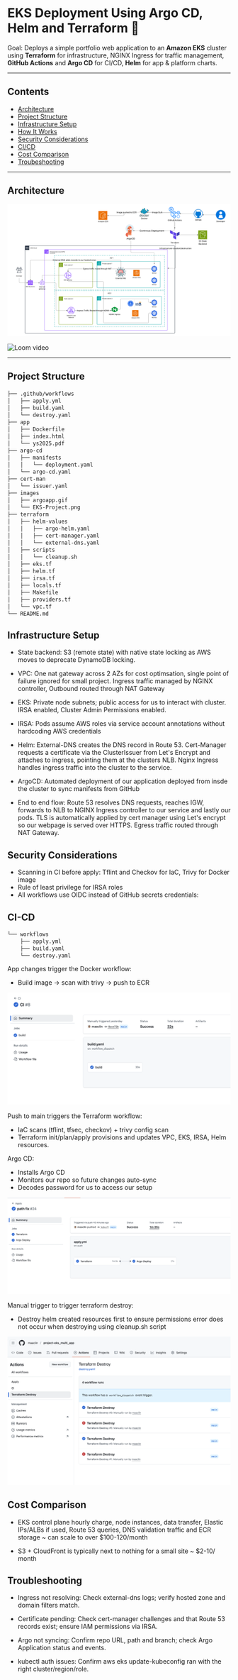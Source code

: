 
# EKS Deployment Using Argo CD, Helm and Terraform 🚀

Goal: Deploys a simple portfolio web application to an **Amazon EKS** cluster using **Terraform** for infrastructure, NGINX Ingress for traffic management, **GitHub Actions** and **Argo CD** for CI/CD, **Helm** for app & platform charts. 

--- 

## Contents

- [Architecture](#Architecture)
- [Project Structure](#project-structure)
- [Infrastructure Setup](#infrastructure-setup)
- [How It Works](#how-it-works)
- [Security Considerations](#security-considerations)
- [CI/CD](#CI-CD)
- [Cost Comparison](#Costs)
- [Troubeshooting](#Decisions)

---
## Architecture

![Architecture-diagram](./images/EKS-Project.png)

![Loom video](./images/argoapp.gif)

---

## Project Structure

```
├── .github/workflows
│   ├── apply.yml
│   ├── build.yaml
│   └── destroy.yaml
├── app
│   ├── Dockerfile
│   ├── index.html
│   └── ys2025.pdf
├── argo-cd
│   ├── manifests
│   │   └── deployment.yaml
│   └── argo-cd.yaml
├── cert-man
│   └── issuer.yaml
├── images
│   ├── argoapp.gif
│   └── EKS-Project.png
├── terraform
│   ├── helm-values
│   │   ├── argo-helm.yaml
│   │   ├── cert-manager.yaml
│   │   └── external-dns.yaml
│   ├── scripts
│   │   └── cleanup.sh
│   ├── eks.tf
│   ├── helm.tf
│   ├── irsa.tf
│   ├── locals.tf
│   ├── Makefile
│   ├── providers.tf
│   └── vpc.tf
└── README.md
```

## Infrastructure Setup

- State backend: S3 (remote state) with native state locking as AWS moves to deprecate DynamoDB locking. 

- VPC: One nat gateway across 2 AZs for cost optimsation, single point of failure ignored for small project. Ingress traffic managed by NGINX controller, Outbound routed through NAT Gateway

- EKS: Private node subnets; public access for us to interact with cluster. IRSA enabled, Cluster Admin Permissions enabled.

- IRSA: Pods assume AWS roles via service account annotations without hardcoding AWS credentials 

- Helm: External-DNS creates the DNS record in Route 53. Cert-Manager requests a certificate via the ClusterIssuer from Let's Encrypt and attaches to ingress, pointing them at the clusters NLB. Nginx Ingress handles ingress traffic into the cluster to the service. 

- ArgoCD: Automated deployment of our application deployed from insde the cluster to sync manifests from GitHub 

- End to end flow: 
Route 53 resolves DNS requests, reaches IGW, forwards to NLB to NGINX Ingress controller to our service and lastly our pods. TLS is automatically applied by cert manager using Let's encrypt so our webpage is served over HTTPS. Egress traffic routed through NAT Gateway. 

## Security Considerations

- Scanning in CI before apply: Tflint and Checkov for IaC, Trivy for Docker image
- Rule of least privilege for IRSA roles
- All workflows use OIDC instead of GitHub secrets credentials: 

## CI-CD  

```
└── workflows
    ├── apply.yml
    ├── build.yaml
    └── destroy.yaml
```

App changes trigger the Docker workflow:
- Build image → scan with trivy → push to ECR 

![build](./images/build.png) 

Push to main triggers the Terraform workflow:
- IaC scans (tflint, tfsec, checkov) + trivy config scan
- Terraform init/plan/apply provisions and updates VPC, EKS, IRSA, Helm resources.

Argo CD:
- Installs Argo CD
- Monitors our repo so future changes auto-sync
- Decodes password for us to access our setup 

![apply](./images/apply.png) 

Manual trigger to trigger terraform destroy:
- Destroy helm created resources first to ensure permissions error does not occur when destroying using cleanup.sh script

![apply](./images/destroy.png) 

## Cost Comparison

- EKS control plane hourly charge, node instances, data transfer, Elastic IPs/ALBs if used, Route 53 queries, DNS validation traffic and ECR storage ~ can scale to over $100-120/month

- S3 + CloudFront is typically next to nothing for a small site ~ $2-10/ month

## Troubleshooting

- Ingress not resolving: Check external-dns logs; verify hosted zone and domain filters match.

- Certificate pending: Check cert-manager challenges  and that Route 53 records exist; ensure IAM permissions via IRSA.

- Argo not syncing: Confirm repo URL, path and branch; check Argo Application status and events.

- kubectl auth issues: Confirm aws eks update-kubeconfig ran with the right cluster/region/role.
